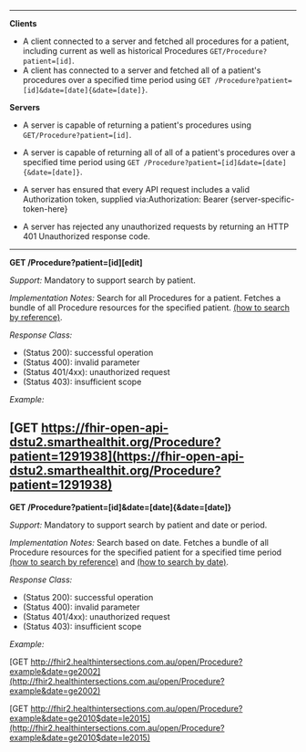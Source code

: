 



-------------------------

**Clients**

-  A client connected to a server and fetched all procedures for a patient, including current as well as historical Procedures `GET/Procedure?patient=[id]`.
- A client has connected to a server and fetched all of a patient's procedures over a specified time period using `GET /Procedure?patient=[id]&date=[date]{&date=[date]}`.

**Servers**

-  A server is capable of returning a patient's procedures using `GET/Procedure?patient=[id]`.
- A server is capable of returning all of all of a patient's procedures over a specified time period using `GET /Procedure?patient=[id]&date=[date]{&date=[date]}`.


-   A server has ensured that every API request includes a valid Authorization token, supplied via:Authorization: Bearer {server-specific-token-here}
-   A server has rejected any unauthorized requests by returning an HTTP 401 Unauthorized response code.

-----------

**GET /Procedure?patient=[id][edit]**

*Support:* Mandatory to support search by patient.

*Implementation Notes:* Search for all Procedures for a patient. Fetches a bundle of all Procedure resources for the specified patient. [(how to search by reference)].

*Response Class:*

-   (Status 200): successful operation
-   (Status 400): invalid parameter
-   (Status 401/4xx): unauthorized request
-   (Status 403): insufficient scope

*Example:*

[GET https://fhir-open-api-dstu2.smarthealthit.org/Procedure?patient=1291938](https://fhir-open-api-dstu2.smarthealthit.org/Procedure?patient=1291938)
-----------


**GET /Procedure?patient=[id]&date=[date]{&date=[date]}**

*Support:* Mandatory to support search by patient and date or period.

*Implementation Notes:* Search based on date. Fetches a bundle of all Procedure resources for the specified patient for a specified time period [(how to search by reference)] and [(how to search by date)].

*Response Class:*

-   (Status 200): successful operation
-   (Status 400): invalid parameter
-   (Status 401/4xx): unauthorized request
-   (Status 403): insufficient scope

*Example:*

[GET http://fhir2.healthintersections.com.au/open/Procedure?example&date=ge2002](http://fhir2.healthintersections.com.au/open/Procedure?example&date=ge2002)

[GET http://fhir2.healthintersections.com.au/open/Procedure?example&date=ge2010$date=le2015](http://fhir2.healthintersections.com.au/open/Procedure?example&date=ge2010$date=le2015)



  [(how to search by reference)]: http://build.fhir.org/search.html#reference
  [(how to search by token)]: http://build.fhir.org/search.html#token
   [(how to search by date)]: http://build.fhir.org/search.html#date
